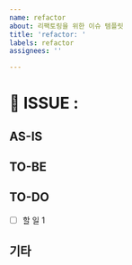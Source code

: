 ```yaml
---
name: refactor
about: 리팩토링을 위한 이슈 템플릿
title: 'refactor: '
labels: refactor
assignees: ''

---
```


# 📍 ISSUE :

## AS-IS
<!-- 현재 코드에 대한 설명, 문제점 등 -->

## TO-BE
<!-- 어떻게 개선할지에 대한 설명 -->

## TO-DO
- [ ] 할 일 1

## 기타
<!-- 🎻 -->
